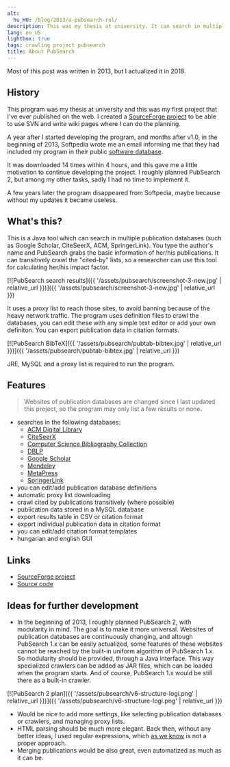 ```yaml
---
alt:
  hu_HU: /blog/2013/a-pubsearch-rol/
description: This was my thesis at university. It can search in multiple publication databases and crawl citations too. In 2013, it was picked by Softpedia.
lang: en_US
lightbox: true
tags: crawling project pubsearch
title: About PubSearch
---
```


Most of this post was written in 2013, but I actualized it in 2018.



## History

This program was my thesis at university and this was my first project that I've ever published on the web. I created a [SourceForge project][sourceforge] to be able to use SVN and write wiki pages where I can do the planning.

A year after I started developing the program, and months after v1.0, in the beginning of 2013, Softpedia wrote me an email informing me that they had included my program in their public [software database][softpedia].

It was downloaded 14 times within 4 hours, and this gave me a little motivation to continue developing the project. I roughly planned PubSearch 2, but among my other tasks, sadly I had no time to implement it.

A few years later the program disappeared from Softpedia, maybe because without my updates it became useless.




## What's this?

This is a Java tool which can search in multiple publication databases (such as Google Scholar, CiteSeerX, ACM, SpringerLink). You type the author's name and PubSearch grabs the basic information of her/his publications. It can transitively crawl the "cited-by" lists, so a researcher can use this tool for calculating her/his impact factor.

[![PubSearch search results]({{ '/assets/pubsearch/screenshot-3-new.jpg' | relative_url }})]({{ '/assets/pubsearch/screenshot-3-new.jpg' | relative_url }})

It uses a proxy list to reach those sites, to avoid banning because of the heavy network traffic. The program uses definition files to crawl the databases, you can edit these with any simple text editor or add your own definiton. You can export publication data in citation formats.

[![PubSearch BibTeX]({{ '/assets/pubsearch/pubtab-bibtex.jpg' | relative_url }})]({{ '/assets/pubsearch/pubtab-bibtex.jpg' | relative_url }})

JRE, MySQL and a proxy list is required to run the program.



## Features

> Websites of publication databases are changed since I last updated this project, so the program may only list a few results or none.

* searches in the following databases:
	* [ACM Digital Library](https://dl.acm.org/)
	* [CiteSeerX](http://citeseerx.ist.psu.edu/)
	* [Computer Science Bibliography Collection](https://liinwww.ira.uka.de/bibliography/)
	* [DBLP](https://dblp.uni-trier.de/)
	* [Google Scholar](https://scholar.google.com/)
	* [Mendeley](https://www.mendeley.com/)
	* [MetaPress](http://www.metapress.com/)
	* [SpringerLink](https://link.springer.com/)
* you can edit/add publication database definitions
* automatic proxy list downloading
* crawl cited by publications transitively (where possible)
* publication data stored in a MySQL database
* export results table in CSV or citation format
* export individual publication data in citation format
* you can edit/add citation format templates
* hungarian and english GUI



## Links

* [SourceForge project](https://sourceforge.net/projects/pubsearch/)
* [Source code](https://github.com/juzraai/PubSearch)



## Ideas for further development

* In the beginning of 2013, I roughly planned PubSearch 2, with modularity in mind. The goal is to make it more universal. Websites of publication databases are continuously changing, and altough PubSearch 1.x can be easily actualized, some features of these websites cannot be reached by the built-in uniform algorithm of PubSearch 1.x. So modularity should be provided, through a Java interface. This way specialized crawlers can be added as JAR files, which can be loaded when the program starts. And of course, PubSearch 1.x would be still there as a built-in crawler.

[![PubSearch 2 plan]({{ '/assets/pubsearch/v6-structure-logi.png' | relative_url }})]({{ '/assets/pubsearch/v6-structure-logi.png' | relative_url }})

* Would be nice to add more settings, like selecting publication databases or crawlers, and managing proxy lists.
* HTML parsing should be much more elegant. Back then, without any better ideas, I used regular expressions, which [as we know][html-regex] is not a proper approach.
* Merging publications would be also great, even automatized as much as it can be.



[html-regex]: https://stackoverflow.com/a/1732454/2418224
[softpedia]: http://www.softpedia.com/get/Internet/Servers/Database-Utils/PubSearch.shtml
[sourceforge]: http://pubsearch.sf.net/
